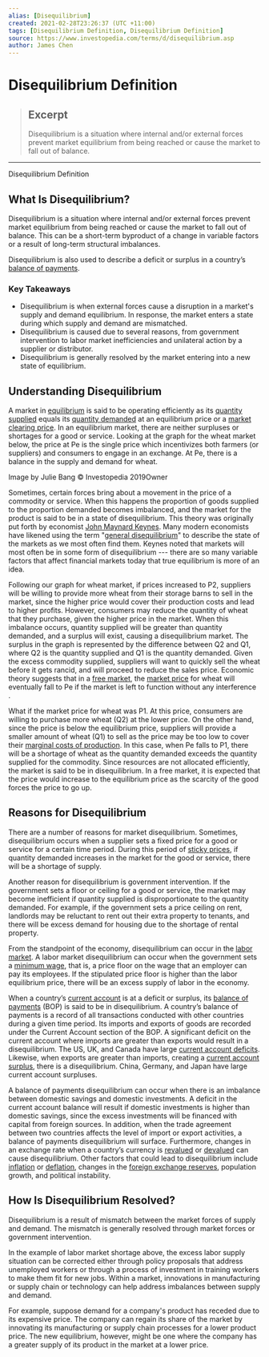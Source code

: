 ```yaml
---
alias: [Disequilibrium]
created: 2021-02-28T23:26:37 (UTC +11:00)
tags: [Disequilibrium Definition, Disequilibrium Definition]
source: https://www.investopedia.com/terms/d/disequilibrium.asp
author: James Chen
---
```


# Disequilibrium Definition

> ## Excerpt
> Disequilibrium is a situation where internal and/or external forces prevent market equilibrium from being reached or cause the market to fall out of balance.

---

Disequilibrium Definition
## What Is Disequilibrium?

Disequilibrium is a situation where internal and/or external forces prevent market equilibrium from being reached or cause the market to fall out of balance. This can be a short-term byproduct of a change in variable factors or a result of long-term structural imbalances.

Disequilibrium is also used to describe a deficit or surplus in a country’s [balance of payments](https://www.investopedia.com/terms/b/bop.asp).

### Key Takeaways

-   Disequilibrium is when external forces cause a disruption in a market's supply and demand equilibrium. In response, the market enters a state during which supply and demand are mismatched.
-   Disequilibrium is caused due to several reasons, from government intervention to labor market inefficiencies and unilateral action by a supplier or distributor.
-   Disequilibrium is generally resolved by the market entering into a new state of equilibrium.

## Understanding Disequilibrium

A market in [equilibrium](https://www.investopedia.com/terms/e/equilibrium.asp) is said to be operating efficiently as its [quantity supplied](https://www.investopedia.com/terms/q/quantitysupplied.asp) equals its [quantity demanded](https://www.investopedia.com/terms/q/quantitydemanded.asp) at an equilibrium price or a [market clearing price](https://www.investopedia.com/terms/c/clearingprice.asp). In an equilibrium market, there are neither surpluses or shortages for a good or service. Looking at the graph for the wheat market below, the price at Pe is the single price which incentivizes both farmers (or suppliers) and consumers to engage in an exchange. At Pe, there is a balance in the supply and demand for wheat.

Image by Julie Bang © Investopedia 2019Owner

Sometimes, certain forces bring about a movement in the price of a commodity or service. When this happens the proportion of goods supplied to the proportion demanded becomes imbalanced, and the market for the product is said to be in a state of disequilibrium. This theory was originally put forth by economist [John Maynard Keynes](https://www.investopedia.com/terms/j/john_maynard_keynes.asp). Many modern economists have likened using the term "[general disequilibrium](https://www.investopedia.com/terms/g/general-equilibrium-theory.asp)" to describe the state of the markets as we most often find them. Keynes noted that markets will most often be in some form of disequilibrium --- there are so many variable factors that affect financial markets today that true equilibrium is more of an idea.

Following our graph for wheat market, if prices increased to P2, suppliers will be willing to provide more wheat from their storage barns to sell in the market, since the higher price would cover their production costs and lead to higher profits. However, consumers may reduce the quantity of wheat that they purchase, given the higher price in the market. When this imbalance occurs, quantity supplied will be greater than quantity demanded, and a surplus will exist, causing a disequilibrium market. The surplus in the graph is represented by the difference between Q2 and Q1, where Q2 is the quantity supplied and Q1 is the quantity demanded. Given the excess commodity supplied, suppliers will want to quickly sell the wheat before it gets rancid, and will proceed to reduce the sales price. Economic theory suggests that in a [free market](https://www.investopedia.com/terms/f/freemarket.asp), the [market price](https://www.investopedia.com/terms/m/market-price.asp) for wheat will eventually fall to Pe if the market is left to function without any interference . 

What if the market price for wheat was P1. At this price, consumers are willing to purchase more wheat (Q2) at the lower price. On the other hand, since the price is below the equilibrium price, suppliers will provide a smaller amount of wheat (Q1) to sell as the price may be too low to cover their [marginal costs of production](https://www.investopedia.com/terms/m/marginalcostofproduction.asp). In this case, when Pe falls to P1, there will be a shortage of wheat as the quantity demanded exceeds the quantity supplied for the commodity. Since resources are not allocated efficiently, the market is said to be in disequilibrium. In a free market, it is expected that the price would increase to the equilibrium price as the scarcity of the good forces the price to go up.

## Reasons for Disequilibrium

There are a number of reasons for market disequilibrium. Sometimes, disequilibrium occurs when a supplier sets a fixed price for a good or service for a certain time period. During this period of [sticky prices](https://www.investopedia.com/terms/p/price_stickiness.asp), if quantity demanded increases in the market for the good or service, there will be a shortage of supply.

Another reason for disequilibrium is government intervention. If the government sets a floor or ceiling for a good or service, the market may become inefficient if quantity supplied is disproportionate to the quantity demanded. For example, if the government sets a price ceiling on rent, landlords may be reluctant to rent out their extra property to tenants, and there will be excess demand for housing due to the shortage of rental property.

From the standpoint of the economy, disequilibrium can occur in the [labor market](https://www.investopedia.com/terms/l/labor-market.asp). A labor market disequilibrium can occur when the government sets a [minimum wage](https://www.investopedia.com/terms/m/minimum_wage.asp), that is, a price floor on the wage that an employer can pay its employees. If the stipulated price floor is higher than the labor equilibrium price, there will be an excess supply of labor in the economy.

When a country’s [current account](https://www.investopedia.com/terms/c/currentaccount.asp) is at a deficit or surplus, its [balance of payments](https://www.investopedia.com/terms/b/bop.asp) (BOP) is said to be in disequilibrium. A country’s balance of payments is a record of all transactions conducted with other countries during a given time period. Its imports and exports of goods are recorded under the Current Account section of the BOP. A significant deficit on the current account where imports are greater than exports would result in a disequilibrium. The US, UK, and Canada have large [current account deficits](https://www.investopedia.com/terms/c/currentaccountdeficit.asp). Likewise, when exports are greater than imports, creating a [current account surplus](https://www.investopedia.com/terms/c/current-account-surplus.asp), there is a disequilibrium. China, Germany, and Japan have large current account surpluses.

A balance of payments disequilibrium can occur when there is an imbalance between domestic savings and domestic investments. A deficit in the current account balance will result if domestic investments is higher than domestic savings, since the excess investments will be financed with capital from foreign sources. In addition, when the trade agreement between two countries affects the level of import or export activities, a balance of payments disequilibrium will surface. Furthermore, changes in an exchange rate when a country’s currency is [revalued](https://www.investopedia.com/terms/r/revaluation.asp) or [devalued](https://www.investopedia.com/terms/d/devaluation.asp) can cause disequilibrium. Other factors that could lead to disequilibrium include [inflation](https://www.investopedia.com/terms/i/inflation.asp) or [deflation](https://www.investopedia.com/terms/d/deflation.asp), changes in the [foreign exchange reserves](https://www.investopedia.com/terms/f/foreign-exchange-reserves.asp), population growth, and political instability.

## How Is Disequilibrium Resolved?

Disequilibrium is a result of mismatch between the market forces of supply and demand. The mismatch is generally resolved through market forces or government intervention.

In the example of labor market shortage above, the excess labor supply situation can be corrected either through policy proposals that address unemployed workers or through a process of investment in training workers to make them fit for new jobs. Within a market, innovations in manufacturing or supply chain or technology can help address imbalances between supply and demand.

For example, suppose demand for a company's product has receded due to its expensive price. The company can regain its share of the market by innovating its manufacturing or supply chain processes for a lower product price. The new equilibrium, however, might be one where the company has a greater supply of its product in the market at a lower price.
